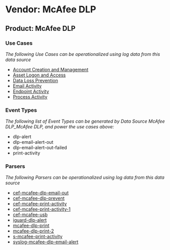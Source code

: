 Vendor: McAfee DLP
==================
Product: McAfee DLP
-------------------

### Use Cases

_The following Use Cases can be operationalized using log data from this data source_

* [Account Creation and Management](usecase_account_creation_and_management.md)
* [Asset Logon and Access](usecase_asset_logon_and_access.md)
* [Data Loss Prevention](usecase_data_loss_prevention.md)
* [Email Activity](usecase_email_activity.md)
* [Endpoint Activity](usecase_endpoint_activity.md)
* [Process Activity](usecase_process_activity.md)


### Event Types

_The following list of Event Types can be generated by Data Source McAfee DLP_McAfee DLP, and power the use cases above:_

- dlp-alert
- dlp-email-alert-out
- dlp-email-alert-out-failed
- print-activity


### Parsers

_The following Parsers can be operationalized using log data from this data source_

* [cef-mcafee-dlp-email-out](parserContent_cef-mcafee-dlp-email-out.md)
* [cef-mcafee-dlp-prevent](parserContent_cef-mcafee-dlp-prevent.md)
* [cef-mcafee-print-activity](parserContent_cef-mcafee-print-activity.md)
* [cef-mcafee-print-activity-1](parserContent_cef-mcafee-print-activity-1.md)
* [cef-mcafee-usb](parserContent_cef-mcafee-usb.md)
* [iguard-dlp-alert](parserContent_iguard-dlp-alert.md)
* [mcafee-dlp-print](parserContent_mcafee-dlp-print.md)
* [mcafee-dlp-print-2](parserContent_mcafee-dlp-print-2.md)
* [s-mcafee-print-activity](parserContent_s-mcafee-print-activity.md)
* [syslog-mcafee-dlp-email-alert](parserContent_syslog-mcafee-dlp-email-alert.md)
